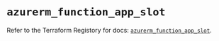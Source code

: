 # `azurerm_function_app_slot`

Refer to the Terraform Registory for docs: [`azurerm_function_app_slot`](https://registry.terraform.io/providers/hashicorp/azurerm/3.81.0/docs/resources/function_app_slot).
